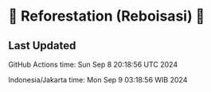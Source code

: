 
# 🌳 Reforestation (Reboisasi) 🌲

## Last Updated

GitHub Actions time: Sun Sep  8 20:18:56 UTC 2024

Indonesia/Jakarta time: Mon Sep  9 03:18:56 WIB 2024
